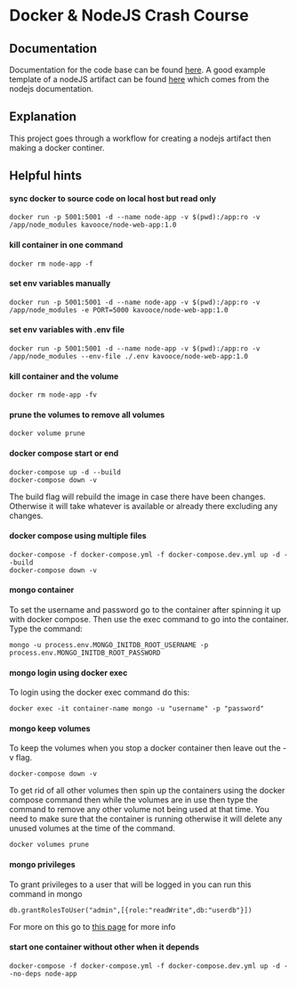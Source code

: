 # Docker & NodeJS Crash Course

## Documentation
Documentation for the code base can be found <a href="https://www.youtube.com/watch?v=9zUHg7xjIqQ&list=WL&index=1">here</a>. A good example template of a nodeJS artifact can be found <a href="https://nodejs.org/en/docs/guides/nodejs-docker-webapp/">here</a> which comes from the nodejs documentation.

## Explanation
This project goes through a workflow for creating a nodejs artifact then making a docker continer.

## Helpful hints
#### sync docker to source code on local host but read only
```
docker run -p 5001:5001 -d --name node-app -v $(pwd):/app:ro -v /app/node_modules kavooce/node-web-app:1.0
```

#### kill container in one command
```
docker rm node-app -f
```

#### set env variables manually
```
docker run -p 5001:5001 -d --name node-app -v $(pwd):/app:ro -v /app/node_modules -e PORT=5000 kavooce/node-web-app:1.0
```

#### set env variables with .env file
```
docker run -p 5001:5001 -d --name node-app -v $(pwd):/app:ro -v /app/node_modules --env-file ./.env kavooce/node-web-app:1.0
```

#### kill container and the volume
```
docker rm node-app -fv
```

#### prune the volumes to remove all volumes
```
docker volume prune
```

#### docker compose start or end
```
docker-compose up -d --build
docker-compose down -v
```

The build flag will rebuild the image in case there have been changes. Otherwise it will take whatever is available or already there excluding any changes.

#### docker compose using multiple files
```
docker-compose -f docker-compose.yml -f docker-compose.dev.yml up -d --build
docker-compose down -v
```

#### mongo container
To set the username and password go to the container after spinning it up with docker compose. Then use the exec command to go into the container. Type the command:

```
mongo -u process.env.MONGO_INITDB_ROOT_USERNAME -p process.env.MONGO_INITDB_ROOT_PASSWORD
```

#### mongo login using docker exec
To login using the docker exec command do this:

```
docker exec -it container-name mongo -u "username" -p "password"
```

#### mongo keep volumes
To keep the volumes when you stop a docker container then leave out the -v flag.

```
docker-compose down -v
```

To get rid of all other volumes then spin up the containers using the docker compose command then while the volumes are in use then type the command to remove any other volume not being used at that time. You need to make sure that the container is running otherwise it will delete any unused volumes at the time of the command.

```
docker volumes prune
```

#### mongo privileges
To grant privileges to a user that will be logged in you can run this command in mongo

```
db.grantRolesToUser("admin",[{role:"readWrite",db:"userdb"}])
```

For more on this go to <a href="https://www.mongodb.com/docs/manual/tutorial/manage-users-and-roles/">this page</a> for more info

#### start one container without other when it depends
```
docker-compose -f docker-compose.yml -f docker-compose.dev.yml up -d --no-deps node-app
```